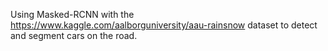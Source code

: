 
Using Masked-RCNN with the https://www.kaggle.com/aalborguniversity/aau-rainsnow dataset to detect and segment cars on the road.

